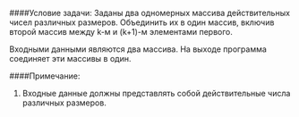####Условие задачи:
Заданы два одномерных массива действительных чисел различных размеров. Объединить их в один массив, включив второй массив между k-м и (k+1)-м элементами первого.

Входными данными являются два массива. На выходе программа соединяет эти массивы в один.

####Примечание:
1. Входные данные должны представлять собой действительные числа различных размеров.
